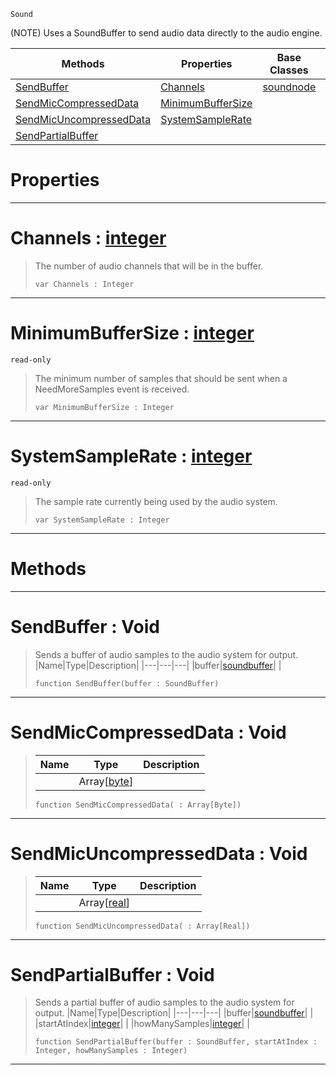  `Sound`

(NOTE) Uses a SoundBuffer to send audio data directly to the audio engine.

|Methods|Properties|Base Classes|Derived Classes|
|---|---|---|---|
|[ SendBuffer](https://github.com/ArendDanielek/ZeroDocsTest/blob/master/code_reference/class_reference/customaudionode.markdown#sendbuffer-void)|[ Channels](https://github.com/ArendDanielek/ZeroDocsTest/blob/master/code_reference/class_reference/customaudionode.markdown#channels-zero-engine-doc)|[soundnode](https://github.com/ArendDanielek/ZeroDocsTest/blob/master/code_reference/class_reference/soundnode.markdown)| |
|[ SendMicCompressedData](https://github.com/ArendDanielek/ZeroDocsTest/blob/master/code_reference/class_reference/customaudionode.markdown#sendmiccompresseddata-vo)|[ MinimumBufferSize](https://github.com/ArendDanielek/ZeroDocsTest/blob/master/code_reference/class_reference/customaudionode.markdown#minimumbuffersize-zero-e)| | |
|[ SendMicUncompressedData](https://github.com/ArendDanielek/ZeroDocsTest/blob/master/code_reference/class_reference/customaudionode.markdown#sendmicuncompresseddata)|[ SystemSampleRate](https://github.com/ArendDanielek/ZeroDocsTest/blob/master/code_reference/class_reference/customaudionode.markdown#systemsamplerate-zero-en)| | |
|[ SendPartialBuffer](https://github.com/ArendDanielek/ZeroDocsTest/blob/master/code_reference/class_reference/customaudionode.markdown#sendpartialbuffer-void)| | | |


 #  Properties


---  
 #  Channels : [integer](https://github.com/ArendDanielek/ZeroDocsTest/blob/master/code_reference/zilch_base_types/integer.markdown)

> The number of audio channels that will be in the buffer.
> ``` lang=cpp, name=Zilch
> var Channels : Integer


---  
 #  MinimumBufferSize : [integer](https://github.com/ArendDanielek/ZeroDocsTest/blob/master/code_reference/zilch_base_types/integer.markdown)

 `read-only`

> The minimum number of samples that should be sent when a NeedMoreSamples event is received.
> ``` lang=cpp, name=Zilch
> var MinimumBufferSize : Integer


---  
 #  SystemSampleRate : [integer](https://github.com/ArendDanielek/ZeroDocsTest/blob/master/code_reference/zilch_base_types/integer.markdown)

 `read-only`

> The sample rate currently being used by the audio system.
> ``` lang=cpp, name=Zilch
> var SystemSampleRate : Integer


---  
 #  Methods


---  
 #  SendBuffer : Void

> Sends a buffer of audio samples to the audio system for output.
> |Name|Type|Description|
> |---|---|---|
> |buffer|[soundbuffer](https://github.com/ArendDanielek/ZeroDocsTest/blob/master/code_reference/class_reference/soundbuffer.markdown)| |
> ``` lang=cpp, name=Zilch
> function SendBuffer(buffer : SoundBuffer)
> ``` 


---  
 #  SendMicCompressedData : Void

> 
> |Name|Type|Description|
> |---|---|---|
> ||Array[[byte](https://github.com/ArendDanielek/ZeroDocsTest/blob/master/code_reference/zilch_base_types/byte.markdown)]| |
> ``` lang=cpp, name=Zilch
> function SendMicCompressedData( : Array[Byte])
> ``` 


---  
 #  SendMicUncompressedData : Void

> 
> |Name|Type|Description|
> |---|---|---|
> ||Array[[real](https://github.com/ArendDanielek/ZeroDocsTest/blob/master/code_reference/zilch_base_types/real.markdown)]| |
> ``` lang=cpp, name=Zilch
> function SendMicUncompressedData( : Array[Real])
> ``` 


---  
 #  SendPartialBuffer : Void

> Sends a partial buffer of audio samples to the audio system for output.
> |Name|Type|Description|
> |---|---|---|
> |buffer|[soundbuffer](https://github.com/ArendDanielek/ZeroDocsTest/blob/master/code_reference/class_reference/soundbuffer.markdown)| |
> |startAtIndex|[integer](https://github.com/ArendDanielek/ZeroDocsTest/blob/master/code_reference/zilch_base_types/integer.markdown)| |
> |howManySamples|[integer](https://github.com/ArendDanielek/ZeroDocsTest/blob/master/code_reference/zilch_base_types/integer.markdown)| |
> ``` lang=cpp, name=Zilch
> function SendPartialBuffer(buffer : SoundBuffer, startAtIndex : Integer, howManySamples : Integer)
> ``` 


---  
 
  
  
  
  
  
  
  

 
